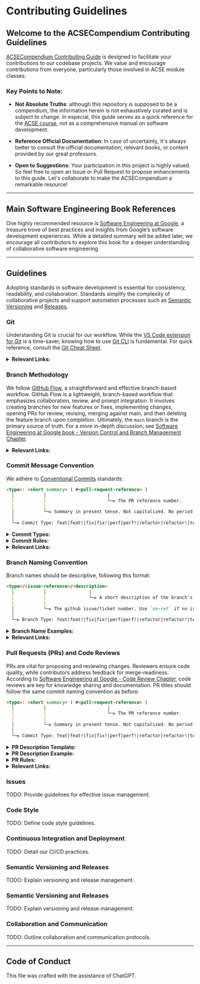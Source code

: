 # Contributing Guidelines

## Welcome to the ACSECompendium Contributing Guidelines

[ACSECompendium Contributing Guide](CONTRIBUTING.md) is designed to facilitate your contributions to our codebase projects. We value and encourage contributions from everyone, particularly those involved in ACSE module classes.

### Key Points to Note:

- **Not Absolute Truths**: although this repository is supposed to be a compendium, the information herein is not exhaustively curated and is subject to change. In especial, this guide serves as a quick reference for the [ACSE course](https://www.imperial.ac.uk/study/courses/postgraduate-taught/applied-computational-science/), not as a comprehensive manual on software development.

- **Reference Official Documentation**: In case of uncertainty, it's always better to consult the official documentation, relevant books, or content provided by our great professors.

- **Open to Suggestions**: Your participation in this project is highly valued. So feel free to open an Issue or Pull Request to propose enhancements to this guide. Let's collaborate to make the ACSECompendium a remarkable resource! 

---

## Main Software Engineering Book References

One highly recommended resource is [Software Engineering at Google](https://abseil.io/resources/swe-book/), a treasure trove of best practices and insights from Google’s software development experiences. While a detailed summary will be added later, we encourage all contributors to explore this book for a deeper understanding of collaborative software engineering.

---

## Guidelines

Adopting standards in software development is essential for consistency, readability, and collaboration. Standards simplify the complexity of collaborative projects and support automation processes such as [Semantic Versioning](https://semver.org/) and [Releases](https://github.com/semantic-release/semantic-release).

### Git

Understanding Git is crucial for our workflow. While the [VS Code extension for Git](https://code.visualstudio.com/docs/sourcecontrol/overview) is a time-saver, knowing how to use [Git CLI](https://git-scm.com/docs) is fundamental. For quick reference, consult the [Git Cheat Sheet](https://training.github.com/downloads/github-git-cheat-sheet.pdf).


<details>
<summary><b>Relevant Links:</b></summary>

- [Official Git Documentation](https://git-scm.com/docs)
- [VS Code Git Extension](https://code.visualstudio.com/docs/sourcecontrol/overview)
- [Pro Git Book](https://git-scm.com/book/en/v2)
- [Git Cheat Sheet](https://education.github.com/git-cheat-sheet-education.pdf)

</details>


### Branch Methodology

We follow [GitHub Flow](https://githubflow.github.io/), a straightforward and effective branch-based workflow. GitHub Flow is a lightweight, branch-based workflow that emphasizes collaboration, review, and prompt integration. It involves creating branches for new features or fixes, implementing changes, opening PRs for review, revising, merging against main, and then deleting the feature branch upon completion. Ultimately, the `main` branch is the primary source of truth. For a more in-depth discussion, see [Software Engineering at Google book - Version Control and Branch Management Chapter](https://abseil.io/resources/swe-book/html/ch16.html).

<details>
<summary><b>Relevant Links:</b></summary>

- [GitHub Flow](https://githubflow.github.io/)
- [Critique of Git Flow](https://georgestocker.com/2020/03/04/please-stop-recommending-git-flow/)
- [Git Flow Model](https://nvie.com/posts/a-successful-git-branching-model/)
- [Chapter on Version Control and Branch Management](https://abseil.io/resources/swe-book/html/ch16.html)
</details>

### Commit Message Convention

We adhere to [Conventional Commits](https://www.conventionalcommits.org/) standards:

```markdown
<type>: <short summary> ( #<pull-request-reference> )
  │           │                       |
  |           |                       └─⫸ The PR reference number.
  |           |
  │           └─⫸ Summary in present tense. Not capitalized. No period at the end.
  │
  └─⫸ Commit Type: feat|feat!|fix|fix!|perf|perf!|refactor|refactor!|test|bench|build|ci|docs|style|chore
```

<details>
<summary><b>Commit Types:</b></summary>

| Type       | Description                                          | Example                                                        |
|------------|------------------------------------------------------|----------------------------------------------------------------|
| feat       | add a new feature                                    | `feat: add linear algebra solver for Computational Mathematics module` |
| feat!      | a breaking change to a feature                       | `feat!: add linear algebra solver for Computational Mathematics module` |
| fix        | a bug fix                                            | `fix: correct data preprocessing bug in ML project`            |
| fix!       | a breaking change to a bug fix                       | `fix!: correct data preprocessing bug in ML project`           |
| perf       | a code change that improves performance              | `perf: optimize pipeline for reduced training time`            |
| perf!      | a breaking change to a performance improvement       | `perf!: optimize pipeline for reduced training time`           |
| refactor   | a code change that neither fixes a bug nor adds a feature | `refactor: optimize pipeline for reduced training time`        |
| refactor!  | a breaking change to a refactoring                  | `refactor!: optimize pipeline for reduced training time`       |
| test       | adding missing tests or correcting existing tests   | `test: add unit tests for data preprocessing pipeline`         |
| bench      | improvements to benchmarks                          | `bench: improve performance of data preprocessing pipeline`    |
| build      | changes to build system or external dependencies    | `build: update dependencies for Data Science module`           |
| ci         | changes to CI configuration files and scripts       | `ci: update CI configuration for Data Science module`          |
| docs       | documentation only changes                          | `docs: update README for Modern Programming Methods`           |
| style      | changes that do not affect the meaning of the code  | `style: update code formatting for Data Science module`        |
| chore      | changes to the build process or auxiliary tools and libraries | `chore: update dependencies for Data Science module`        |
</details>

<details>
<summary><b>Commit Rules:</b></summary>

1) Follow the commit naming convention.
2) Be concise and descriptive.
3) Use English.
4) Start with a verb in imperative mood.
5) Use present tense.
6) Avoid ending with a period.
</details>

<details>
<summary><b>Relevant Links:</b></summary>

- [Conventional Commits](https://www.conventionalcommits.org/)
- [Angular Commit Message Guidelines](https://github.com/angular/angular/blob/22b96b9/CONTRIBUTING.md#-commit-message-guidelines)
</details>

### Branch Naming Convention

Branch names should be descriptive, following this format:

```markdown
<type>/<issue-reference>/<description>
  │           │                |
  |           |                └─⫸ A short description of the branch's purpose.
  |           |
  │           └─⫸ The github issue/ticket number. Use `no-ref` if no issue.
  │
  └─⫸ Branch Type: feat|feat!|fix|fix!|perf|perf!|refactor|refactor!|test|bench|build|ci|docs|style|chore
```

<details>
<summary><b>Branch Name Examples:</b></summary>

- `fix/no-ref/update-dependencies`
- `fix/issue-27/fix-data-sync-error`
- `test/no-ref/refactor-math-algorithms`
- `feature/issue-15/implement-regression-analysis`
</details>

<details>
<summary><b>Relevant Links:</b></summary>

- [Conventional Commits](https://www.conventionalcommits.org/)
- [Simplified Naming Convention](https://dev.to/varbsan/a-simplified-convention-for-naming-branches-and-commits-in-git-il4)
</details>

### Pull Requests (PRs) and Code Reviews

PRs are vital for proposing and reviewing changes. Reviewers ensure code quality, while contributors address feedback for merge-readiness. According to [Software Engineering at Google - Code Review Chapter](https://abseil.io/resources/swe-book/html/ch09.html), code reviews are key for knowledge sharing and documentation. PR titles should follow the same commit naming convention as before:

```markdown
<type>: <short summary> ( #<pull-request-reference> )
  │           │                       |
  |           |                       └─⫸ The PR reference number.
  |           |
  │           └─⫸ Summary in present tense. Not capitalized. No period at the end.
  │
  └─⫸ Commit Type: feat|feat!|fix|fix!|perf|perf!|refactor|refactor!|test|bench|build|ci|docs|style|chore
```

<details>
<summary><b>PR Description Template:</b></summary>

```markdown
## Why this PR?
- Explain the need.

## What Changes?
- Summarize changes.

## Tests added?
- State test status.

## Breaking changes created?
- Highlight any disruptions.

## Additional context:
- Provide more information.
```
</details>

<details>
<summary><b>PR Description Example:</b></summary>

```markdown
## Why this PR?
- To address performance issues in our ML model training process.

## What Changes?
- Enhanced the DataPreprocessing class in data_processing.py.

## Tests added?
- Comprehensive unit tests were included.

## Breaking changes created?
- None.

## Additional context:
- Related to issue #1234 and reviewed by the data science team.
```
</details>

<details>
<summary><b>PR Rules:</b></summary>

- PR titles must follow the commit naming convention.
- PR descriptions should adhere to the template.
- Link PRs to relevant issues.
- Ensure PRs are reviewed by knowledgeable team members.
- Tag PRs appropriately.
- Assign PRs to responsible individuals.
- Link PRs to milestones and projects.
- PRs must pass automated checks.
- Use `Squash and Merge` for merging.
- PRs should be up-to-date with `main`.

</details>

<details>
<summary><b>Relevant Links:</b></summary>

- [GitHub PRs Overview](https://docs.github.com/en/github/collaborating-with-issues-and-pull-requests/about-pull-requests)
- [PR Templates](https://docs.github.com/en/github/building-a-strong-community/creating-a-pull-request-template-for-your-repository)
- [PR Labels](https://docs.github.com/en/github/managing-your-work-on-github/applying-labels-to-issues-and-pull-requests)
- [Assigning PRs](https://docs.github.com/en/github/managing-your-work-on-github/assigning-issues-and-pull-requests-to-other-github-users)
- [PR Milestones](https://docs.github.com/en/github/managing-your-work-on-github/about-milestones)
- [PR Projects](https://docs.github.com/en/github/managing-your-work-on-github/about-project-boards)
- [PR Checks](https://docs.github.com/en/actions/guides/about-continuous-integration)
- [Merge Methods on GitHub](https://docs.github.com/en/repositories/configuring-branches-and-merges-in-your-repository/configuring-pull-request-merges/about-merge-methods-on-github)

</details>

### Issues
TODO: Provide guidelines for effective issue management.

### Code Style
TODO: Define code style guidelines.

### Continuous Integration and Deployment
TODO: Detail our CI/CD practices.

### Semantic Versioning and Releases
TODO: Explain versioning and release management.

### Semantic Versioning and Releases

TODO: Explain versioning and release management.

### Collaboration and Communication

TODO: Outline collaboration and communication protocols.

---

## Code of Conduct

This file was crafted with the assistance of ChatGPT.
